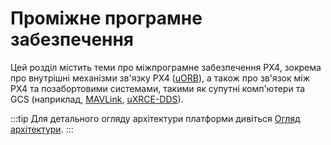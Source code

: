 # Проміжне програмне забезпечення

Цей розділ містить теми про міжпрограмне забезпечення PX4, зокрема про внутрішні механізми зв'язку PX4 ([uORB](../middleware/uorb.md)), а також про зв'язок між PX4 та позабортовими системами, такими як супутні комп'ютери та GCS (наприклад, [MAVLink](../middleware/mavlink.md), [uXRCE-DDS](../middleware/uxrce_dds.md)).

:::tip
Для детального огляду архітектури платформи дивіться [Огляд архітектури](../concept/architecture.md).
:::
